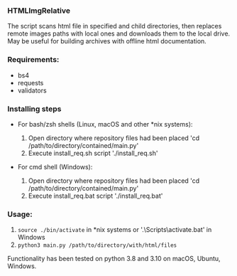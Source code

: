 ### HTMLImgRelative
The script scans html file in specified and child directories, then replaces remote images paths with local ones and downloads them to the local drive.
May be useful for building archives with offline html documentation.
 
### Requirements:
 
* bs4
* requests
* validators
 
### Installing steps

 * For bash/zsh shells (Linux, macOS and other *nix systems):
 	1. Open directory where repository files had been placed 
 	'cd /path/to/directory/contained/main.py'
 	2. Execute install_req.sh script
 	'./install_req.sh'
 	
 * For cmd shell (Windows):
 	1. Open directory where repository files had been placed 
 	'cd /path/to/directory/contained/main.py'
 	2. Execute install_req.bat script
 	'./install_req.bat'
 	
 	
 ### Usage:

1. `source ./bin/activate` in *nix systems or '.\Scripts\activate.bat' in Windows 
2. `python3 main.py /path/to/directory/with/html/files`

Functionality has been tested on python 3.8 and 3.10 on macOS, Ubuntu, Windows.
